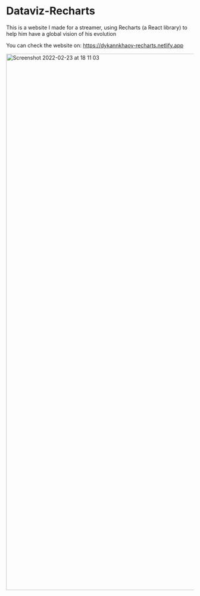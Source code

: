 # Dataviz-Recharts

This is a website I made for a streamer, using Recharts (a React library) to help him have a global vision of his
evolution

You can check the website on: https://dykannkhaov-recharts.netlify.app

<img width="1440" alt="Screenshot 2022-02-23 at 18 11 03" src="https://user-images.githubusercontent.com/61904483/155371029-860fb49d-933b-4e21-8233-fd9f72aaaf24.png">
